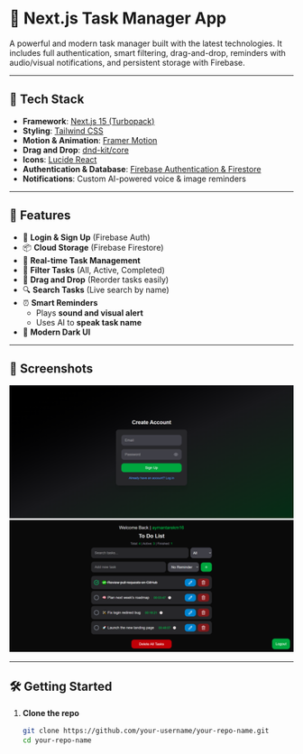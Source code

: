 # 📝 Next.js Task Manager App

A powerful and modern task manager built with the latest technologies. It includes full authentication, smart filtering, drag-and-drop, reminders with audio/visual notifications, and persistent storage with Firebase.

---

## 🚀 Tech Stack

- **Framework**: [Next.js 15 (Turbopack)](https://nextjs.org/)
- **Styling**: [Tailwind CSS](https://tailwindcss.com/)
- **Motion & Animation**: [Framer Motion](https://www.framer.com/motion/)
- **Drag and Drop**: [dnd-kit/core](https://dndkit.com/)
- **Icons**: [Lucide React](https://lucide.dev/)
- **Authentication & Database**: [Firebase Authentication & Firestore](https://firebase.google.com/)
- **Notifications**: Custom AI-powered voice & image reminders

---

## 🔐 Features

- 🔑 **Login & Sign Up** (Firebase Auth)
- 📦 **Cloud Storage** (Firebase Firestore)
- 📂 **Real-time Task Management**
- 🎯 **Filter Tasks** (All, Active, Completed)
- 🔄 **Drag and Drop** (Reorder tasks easily)
- 🔍 **Search Tasks** (Live search by name)
- ⏰ **Smart Reminders**
  - Plays **sound and visual alert**
  - Uses AI to **speak task name**
- 🌙 **Modern Dark UI**

---

## 📸 Screenshots

![App Screenshot](./screenshot1.png)
![App Screenshot](./screenshot2.png)


---

## 🛠️ Getting Started

1. **Clone the repo**  
   ```bash
   git clone https://github.com/your-username/your-repo-name.git
   cd your-repo-name
